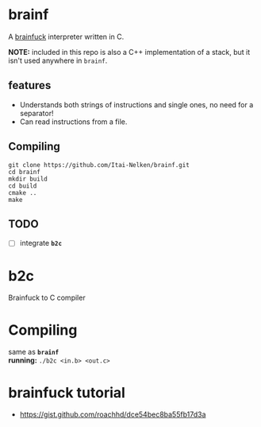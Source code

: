 # brainf
A [brainfuck](https://esolangs.org/wiki/Brainfuck) interpreter written in C.

**NOTE:** included in this repo is also a C++ implementation of a stack, but it isn't used anywhere in `brainf`.

## features
- Understands both strings of instructions and single ones, no need for a separator!
- Can read instructions from a file.

## Compiling
```
git clone https://github.com/Itai-Nelken/brainf.git
cd brainf
mkdir build
cd build
cmake ..
make
```

## TODO
- [ ] integrate **`b2c`**


# b2c
Brainfuck to C compiler
# Compiling
same as **`brainf`**<br>
**running:** `./b2c <in.b> <out.c>`

# brainfuck tutorial
- https://gist.github.com/roachhd/dce54bec8ba55fb17d3a
